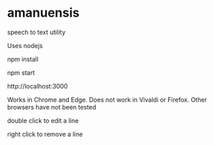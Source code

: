# amanuensis
speech to text utility

Uses nodejs



npm install

npm start

http://localhost:3000


Works in Chrome and Edge. Does not work in Vivaldi or Firefox. Other browsers have not been tested

double click to edit a line

right click to remove a line